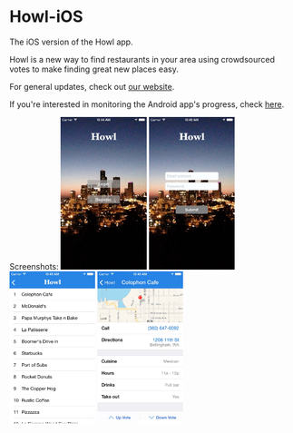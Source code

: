 Howl-iOS
========

The iOS version of the Howl app.

Howl is a new way to find restaurants in your area using crowdsourced votes to
make finding great new places easy.

For general updates, check out <a href="http://nodejs-discoverhowl.rhcloud.com/">our website</a>.

If you're interested in monitoring the Android app's progress, check <a href="https://github.com/allensuner/howl-android-repo">here</a>.

Screenshots:
<img src="/Screenshots/1.jpg" width="30%" height="30%"/>
<img src="/Screenshots/2.jpg" width="30%" height="30%"/>
<img src="/Screenshots/3.jpg" width="30%" height="30%"/>
<img src="/Screenshots/4.jpg" width="30%" height="30%"/>
